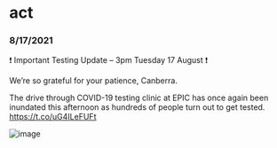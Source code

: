 

# act
### 8/17/2021
❗ Important Testing Update – 3pm Tuesday 17 August ❗

We’re so grateful for your patience, Canberra.

The drive through COVID-19 testing clinic at EPIC has once again been inundated this afternoon as hundreds of people turn out to get tested. https://t.co/uG4ILeFUFt

![image](https://pbs.twimg.com/media/E89_qD0VcAA3q_z.jpg)
